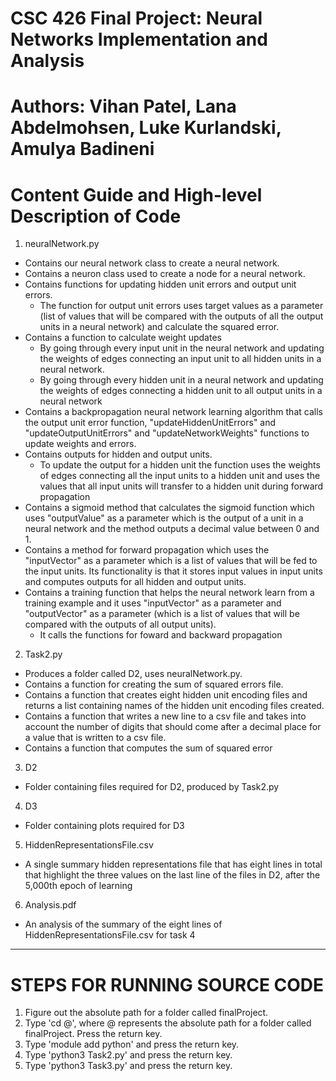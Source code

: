 # CSC 426 Final Project: Neural Networks Implementation and Analysis
# Authors: Vihan Patel, Lana Abdelmohsen, Luke Kurlandski, Amulya Badineni

# Content Guide and High-level Description of Code
1. neuralNetwork.py 
  - Contains our neural network class to create a neural network.
  - Contains a neuron class used to create a node for a neural network.
  - Contains functions for updating hidden unit errors and output unit errors. 
    - The function for output unit errors uses target values as a parameter (list of values that will be compared with the outputs of all the output units in a neural network) and calculate the squared error. 
  - Contains a function to calculate weight updates 
    - By going through every input unit in the neural network and updating the weights of edges connecting an input unit to all hidden units in a neural network.
    - By going through every hidden unit in a neural network and updating the weights of edges connecting a hidden unit to all output units in a neural network
  - Contains a backpropagation neural network learning algorithm that calls the output unit error function, "updateHiddenUnitErrors" and "updateOutputUnitErrors" and "updateNetworkWeights" functions to update weights and errors. 
  - Contains outputs for hidden and output units.
    - To update the output for a hidden unit the function uses the weights of edges connecting all the input units to a hidden unit and uses the values that all input units will transfer to a hidden unit during forward propagation
  - Contains a sigmoid method that calculates the sigmoid function which uses "outputValue" as a parameter which is the output of a unit in a neural network and the method outputs a decimal value between 0 and 1. 
  - Contains a method for forward propagation which uses the "inputVector" as a parameter which is a list of values that will be fed to the input units. Its functionality is that it stores input values in input units and computes outputs for all hidden and output units. 
  - Contains a training function that helps the neural network learn from a training example and it uses "inputVector" as a parameter and "outputVector" as a parameter (which is a list of values that will be compared with the outputs of all output units).
    - It calls the functions for foward and backward propagation
2. Task2.py 
  - Produces a folder called D2, uses neuralNetwork.py.
  - Contains a function for creating the sum of squared errors file.
  - Contains a function that creates eight hidden unit encoding files and returns a list containing names of the hidden unit encoding files created. 
  - Contains a function that writes a new line to a csv file and takes into account the number of digits that should come after a decimal place for a value that is written to a csv file. 
  - Contains a function that computes the sum of squared error
3. D2  
  - Folder containing files required for D2, produced by Task2.py
4. D3 
  - Folder containing plots required for D3
5. HiddenRepresentationsFile.csv
  - A single summary hidden representations file that has eight lines in total that highlight the three values on the last line of the files in D2, after the 5,000th epoch of learning
6. Analysis.pdf
  - An analysis of the summary of the eight lines of HiddenRepresentationsFile.csv for task 4

------------------------------------------------------------------------------------------------------------

# STEPS FOR RUNNING SOURCE CODE

1. Figure out the absolute path for a folder called finalProject. 
2. Type 'cd @', where @ represents the absolute path for a folder called finalProject. Press the return key.
3. Type 'module add python' and press the return key.
4. Type 'python3 Task2.py' and press the return key.
5. Type 'python3 Task3.py' and press the return key.
